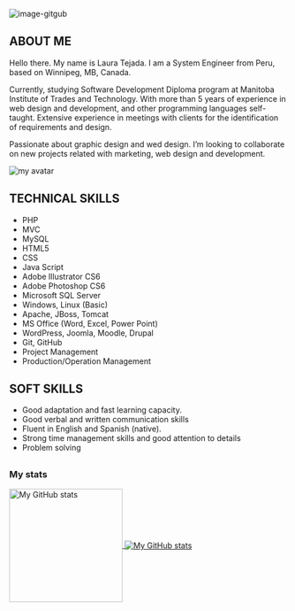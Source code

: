 ![image-gitgub](https://user-images.githubusercontent.com/64809271/221648766-c8319ea1-2e0d-485c-b4a8-033dd7f7e092.jpg)


## ABOUT ME
Hello there. My name is Laura Tejada. I am a System Engineer from Peru, based on Winnipeg, MB, Canada. 

Currently, studying Software Development Diploma program at Manitoba Institute of Trades and Technology. With more than 5 years of experience in web design and development, and other programming languages self-taught. Extensive experience in meetings with clients for the identification of requirements and design.

Passionate about graphic design and wed design. I’m looking to collaborate on new projects related with marketing, web design and development.


![my avatar](https://user-images.githubusercontent.com/64809271/221293374-819909dd-b654-4f29-851f-241743b03e70.png)

## TECHNICAL SKILLS
- PHP
- MVC
- MySQL
- HTML5
- CSS
- Java Script
- Adobe Illustrator CS6
- Adobe Photoshop CS6
- Microsoft SQL Server
- Windows, Linux (Basic)
- Apache, JBoss, Tomcat
- MS Office (Word, Excel, Power Point)
- WordPress, Joomla, Moodle, Drupal
- Git, GitHub
- Project Management
- Production/Operation Management
 
## SOFT SKILLS
- Good adaptation and fast learning capacity.
- Good verbal and written communication skills
- Fluent in English and Spanish (native).
- Strong time management skills and good attention to details
- Problem solving
##

### My stats

<a href="https://github.com/lauratejada">
  <img height="205px" align="center" src="https://github-readme-stats.vercel.app/api?username=lauratejada&theme=default&show_icons=true" alt="My GitHub stats" />
</a>
<a href="https://github.com/lauratejada">
  <img align="center" src="https://github-readme-stats.vercel.app/api/top-langs/?username=lauratejada&theme=default&show_icons=true&langs_count=4" alt="My 
  GitHub stats"/>
</a>
